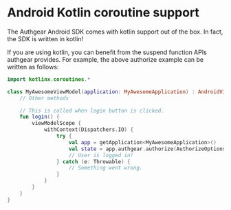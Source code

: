 # Android Kotlin coroutine support

The Authgear Android SDK comes with kotlin support out of the box. In fact, the SDK is written in kotlin!

If you are using kotlin, you can benefit from the suspend function APIs authgear provides. For example, the above authorize example can be written as follows:

```kotlin
import kotlinx.coroutines.*

class MyAwesomeViewModel(application: MyAwesomeApplication) : AndroidViewModel(application) {
    // Other methods

    // This is called when login button is clicked.
    fun login() {
        viewModelScope {
            withContext(Dispatchers.IO) {
                try {
                    val app = getApplication<MyAwesomeApplication>()
                    val state = app.authgear.authorize(AuthorizeOptions(redirectUri = "com.myapp://host/path"))
                    // User is logged in!
                } catch (e: Throwable) {
                    // Something went wrong.
                }
            }
        }
    }
}
```

